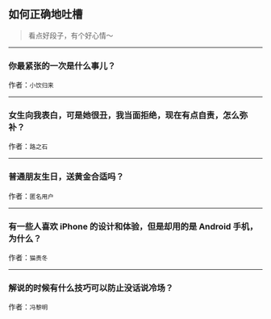 ## 如何正确地吐槽

> 看点好段子，有个好心情～


 
---

### 你最紧张的一次是什么事儿？

> 


作者：`小饮归来`

---

### 女生向我表白，可是她很丑，我当面拒绝，现在有点自责，怎么弥补？

> 


作者：`路之石`

---

### 普通朋友生日，送黄金合适吗？

> 


作者：`匿名用户`

---

### 有一些人喜欢 iPhone 的设计和体验，但是却用的是 Android 手机，为什么？

> 


作者：`猫责冬`

---

### 解说的时候有什么技巧可以防止没话说冷场？

> 


作者：`冯黎明`